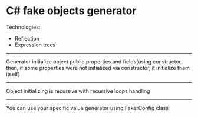 # C# fake objects generator
Technologies:
* Reflection
* Expression trees
***
Generator initialize object public properties and fields(using constructor, then, if some properties were not initialized via constructor, it initialize them itself)
***
Object initializing is recursive with recursive loops handling
***
You can use your specific value generator using FakerConfig class
